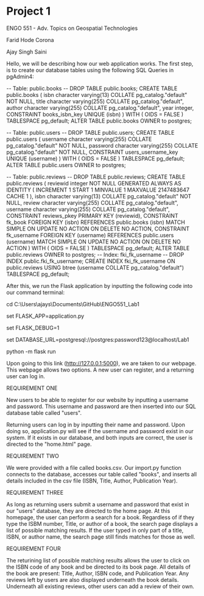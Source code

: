 # Project 1

ENGO 551 - Adv. Topics on Geospatial Technologies

Farid Hode Corona

Ajay Singh Saini

Hello, we will be describing how our web application works. The first step, is to create our database tables using the following SQL Queries in pgAdmin4:

-- Table: public.books -- DROP TABLE public.books; CREATE TABLE public.books ( isbn character varying(13) COLLATE pg_catalog."default" NOT NULL, title character varying(255) COLLATE pg_catalog."default", author character varying(255) COLLATE pg_catalog."default", year integer, CONSTRAINT books_isbn_key UNIQUE (isbn) ) WITH ( OIDS = FALSE ) TABLESPACE pg_default; ALTER TABLE public.books OWNER to postgres;


-- Table: public.users -- DROP TABLE public.users; CREATE TABLE public.users ( username character varying(255) COLLATE pg_catalog."default" NOT NULL, password character varying(255) COLLATE pg_catalog."default" NOT NULL, CONSTRAINT users_username_key UNIQUE (username) ) WITH ( OIDS = FALSE ) TABLESPACE pg_default; ALTER TABLE public.users OWNER to postgres;

-- Table: public.reviews -- DROP TABLE public.reviews; CREATE TABLE public.reviews ( reviewid integer NOT NULL GENERATED ALWAYS AS IDENTITY ( INCREMENT 1 START 1 MINVALUE 1 MAXVALUE 2147483647 CACHE 1 ), isbn character varying(13) COLLATE pg_catalog."default" NOT NULL, review character varying(255) COLLATE pg_catalog."default", username character varying(255) COLLATE pg_catalog."default", CONSTRAINT reviews_pkey PRIMARY KEY (reviewid), CONSTRAINT fk_book FOREIGN KEY (isbn) REFERENCES public.books (isbn) MATCH SIMPLE ON UPDATE NO ACTION ON DELETE NO ACTION, CONSTRAINT fk_username FOREIGN KEY (username) REFERENCES public.users (username) MATCH SIMPLE ON UPDATE NO ACTION ON DELETE NO ACTION ) WITH ( OIDS = FALSE ) TABLESPACE pg_default; ALTER TABLE public.reviews OWNER to postgres; -- Index: fki_fk_username -- DROP INDEX public.fki_fk_username; CREATE INDEX fki_fk_username ON public.reviews USING btree (username COLLATE pg_catalog."default") TABLESPACE pg_default;

After this, we run the Flask application by inputting the following code into our command terminal:

cd C:\Users\ajays\Documents\GitHub\ENGO551_Lab1

set FLASK_APP=application.py

set FLASK_DEBUG=1

set DATABASE_URL=postgresql://postgres:password123@localhost/Lab1 

python -m flask run

Upon going to this link (http://127.0.0.1:5000), we are taken to our webpage. This webpage allows two options. A new user can register, and a returning user
can log in.

REQUIREMENT ONE

New users to be able to register for our website by inputting a username and password. This username and password are then inserted into our SQL database 
table called "users".

Returning users can log in by inputting their name and password. Upon doing so, application.py will see if the username and password exist in our system. 
If it exists in our database, and both inputs are correct, the user is directed to the "home.html" page.

REQUIREMENT TWO

We were provided with a file called books.csv. Our import.py function connects to the database, accesses our table called "books", and inserts all details
included in the csv file (ISBN, Title, Author, Publication Year).

REQUIREMENT THREE

As long as returning users submit a username and password that exist in our "users" database, they are directed to the home page. At this homepage, the user
can perform a search for a book. Regardless of if they type the ISBM number, Title, or author of a book, the search page displays a list of possible
matching results. If the user typed in only part of a title, ISBN, or author name, the search page still finds matches for those as well.

REQUIREMENT FOUR

The returining list of possible matching results allows the user to click on the ISBN code of any book and be directed to its book page. All details of 
the book are present: Title, Author, ISBN code, and Publication Year.
Any reviews left by users are also displayed underneath the book details. Underneath all existing reviews, other users can add a review of their own.

